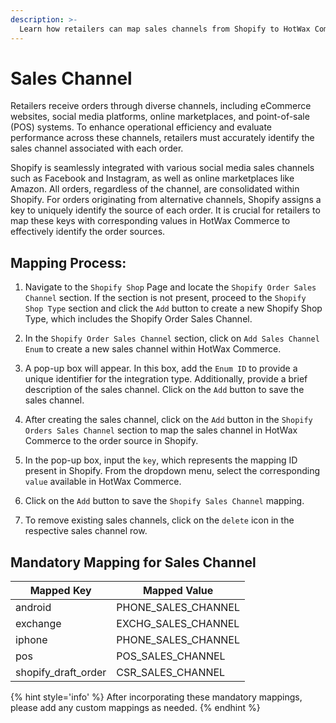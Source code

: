```yaml
---
description: >-
  Learn how retailers can map sales channels from Shopify to HotWax Commerce.
---
```


# Sales Channel

Retailers receive orders through diverse channels, including eCommerce websites, social media platforms, online marketplaces, and point-of-sale (POS) systems. To enhance operational efficiency and evaluate performance across these channels, retailers must accurately identify the sales channel associated with each order.

Shopify is seamlessly integrated with various social media sales channels such as Facebook and Instagram, as well as online marketplaces like Amazon. All orders, regardless of the channel, are consolidated within Shopify. For orders originating from alternative channels, Shopify assigns a key to uniquely identify the source of each order. It is crucial for retailers to map these keys with corresponding values in HotWax Commerce to effectively identify the order sources.

## Mapping Process:

1. Navigate to the `Shopify Shop` Page and locate the `Shopify Order Sales Channel` section. If the section is not present, proceed to the `Shopify Shop Type` section and click the `Add` button to create a new Shopify Shop Type, which includes the Shopify Order Sales Channel.

2. In the `Shopify Order Sales Channel` section, click on `Add Sales Channel Enum` to create a new sales channel within HotWax Commerce.

3. A pop-up box will appear. In this box, add the `Enum ID` to provide a unique identifier for the integration type. Additionally, provide a brief description of the sales channel. Click on the `Add` button to save the sales channel.

4. After creating the sales channel, click on the `Add` button in the `Shopify Orders Sales Channel` section to map the sales channel in HotWax Commerce to the order source in Shopify.

5. In the pop-up box, input the `key`, which represents the mapping ID present in Shopify. From the dropdown menu, select the corresponding `value` available in HotWax Commerce.

6. Click on the `Add` button to save the `Shopify Sales Channel` mapping.

7. To remove existing sales channels, click on the `delete` icon in the respective sales channel row.

## Mandatory Mapping for Sales Channel

| Mapped Key            | Mapped Value         |
|-----------------------|----------------------|
| android               | PHONE_SALES_CHANNEL  |
| exchange              | EXCHG_SALES_CHANNEL  |
| iphone                | PHONE_SALES_CHANNEL  |
| pos                   | POS_SALES_CHANNEL    |
| shopify_draft_order   | CSR_SALES_CHANNEL    |

{% hint style='info' %} After incorporating these mandatory mappings, please add any custom mappings as needed. 
{% endhint %}
